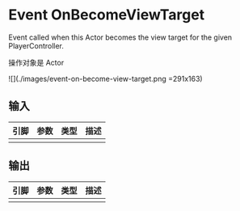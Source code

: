 # Event OnBecomeViewTarget

Event called when this Actor becomes the view target for the given PlayerController.

操作对象是 Actor

![](./images/event-on-become-view-target.png =291x163)

## 输入
| 引脚 | 参数 | 类型 | 描述 |
| -- | -- | -- | -- |
| <IconPin color="" /> |  |  | 

## 输出
| 引脚 | 参数 | 类型 | 描述 |
| -- | -- | -- | -- |
| <IconPin color="" /> |  |  | 